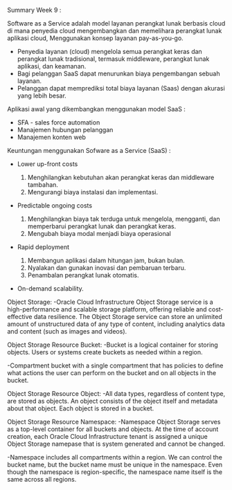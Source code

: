 Summary Week 9 :

Software as a Service adalah model layanan perangkat lunak berbasis cloud di mana penyedia cloud mengembangkan dan memelihara perangkat lunak aplikasi cloud, Menggunakan konsep layanan pay-as-you-go.

- Penyedia layanan (cloud) mengelola semua perangkat keras dan perangkat lunak tradisional, termasuk middleware, perangkat lunak aplikasi, dan keamanan.
- Bagi pelanggan SaaS dapat menurunkan biaya pengembangan sebuah layanan.
- Pelanggan dapat memprediksi total biaya layanan (Saas) dengan akurasi yang lebih besar.

Aplikasi awal yang dikembangkan menggunakan model SaaS :
- SFA - sales force automation
- Manajemen hubungan pelanggan
- Manajemen konten web

Keuntungan menggunakan Sofware as a Service (SaaS) :
- Lower up-front costs
  1. Menghilangkan kebutuhan akan perangkat keras dan   middleware tambahan.
  2. Mengurangi biaya instalasi dan implementasi.

- Predictable ongoing costs
  1. Menghilangkan biaya tak terduga untuk mengelola, mengganti, dan memperbarui perangkat lunak dan perangkat keras.
  2. Mengubah biaya modal menjadi biaya operasional

- Rapid deployment
  1. Membangun aplikasi dalam hitungan jam, bukan bulan.
  2. Nyalakan dan gunakan inovasi dan pembaruan terbaru.
  3. Penambalan perangkat lunak otomatis.

- On-demand scalability.

Object Storage:
-Oracle Cloud Infrastructure Object Storage service is a high-performance and scalable storage platform, offering reliable and cost-effective data resilience. The Object Storage service can store an unlimited amount of unstructured data of any type of content, including analytics data and content (such as images and videos).

Object Storage Resource Bucket:
-Bucket is a logical container for storing objects. Users or systems create buckets as needed within a region.

-Compartment bucket with a single compartment that has policies to define what actions the user can perform on the bucket and on all objects in the bucket.

Object Storage Resource Object:
-All data types, regardless of content type, are stored as objects. An object consists of the object itself and metadata about that object. Each object is stored in a bucket.

Object Storage Resource Namespace:
-Namespace Object Storage serves as a top-level container for all buckets and objects. At the time of account creation, each Oracle Cloud Infrastructure tenant is assigned a unique Object Storage namepase that is system generated and cannot be changed.

-Namespace includes all compartments within a region. We can control the bucket name, but the bucket name must be unique in the namespace. Even though the namespace is region-specific, the namespace name itself is the same across all regions.
